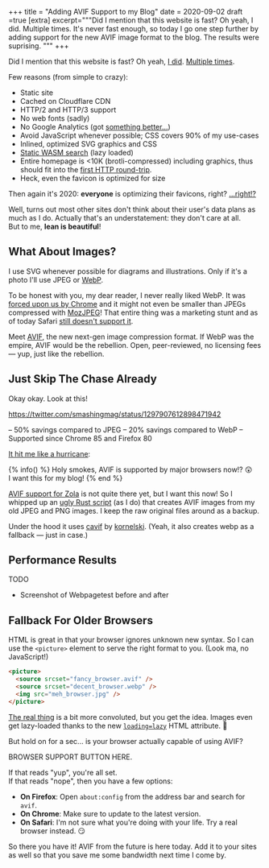 +++
title = "Adding AVIF Support to my Blog"
date = 2020-09-02
draft =true
[extra]
excerpt="""Did I mention that this website is fast?
Oh yeah, I did. Multiple times.
It's never fast enough, so today I go one step further by adding
support for the new AVIF image format to the blog. The results were suprising.
"""
+++

Did I mention that this website is fast?
Oh yeah, [I did](/2019/tinysearch/). [Multiple times](/2017/image-previews/).

Few reasons (from simple to crazy):

- Static site
- Cached on Cloudflare CDN
- HTTP/2 and HTTP/3 support
- No web fonts (sadly)
- No Google Analytics (got [something better...](https://jorgelbg.me/dashflare/))
- Avoid JavaScript whenever possible; CSS covers 90% of my use-cases
- Inlined, optimized SVG graphics and CSS
- [Static WASM search](https://github.com/tinysearch/tinysearch) (lazy loaded)
- Entire homepage is <10K (brotli-compressed) including graphics, thus should fit into the [first HTTP round-trip](https://www.tunetheweb.com/blog/critical-resources-and-the-first-14kb/).
- Heck, even the favicon is optimized for size

Then again it's 2020: **everyone** is optimizing their favicons, right? [...right!?](http://www.p01.org/defender_of_the_favicon/)

Well, turns out most other sites don't think about their user's data plans as much as I do. Actually that's an understatement: they don't care at all.  
But to me, **lean is beautiful**!

## What About Images?

I use SVG whenever possible for diagrams and illustrations.
Only if it's a photo I'll use JPEG or [WebP](https://developers.google.com/speed/webp/).

To be honest with you, my dear reader, I never really liked WebP.
It was [forced upon us by Chrome](https://bugzilla.mozilla.org/show_bug.cgi?id=856375) and it might not even be smaller than JPEGs compressed with [MozJPEG](https://siipo.la/blog/is-webp-really-better-than-jpeg)!
That entire thing was a marketing stunt and as of today Safari [still doesn't support it](https://caniuse.com/#search=webp).

Meet [AVIF](https://aomediacodec.github.io/av1-avif/), the new next-gen image compression format.
If WebP was the empire, AVIF would be the rebellion.
Open, peer-reviewed, no licensing fees &mdash; yup, just like the rebellion.

## Just Skip The Chase Already

Okay okay. Look at this!

https://twitter.com/smashingmag/status/1297907612898471942

– 50% savings compared to JPEG
– 20% savings compared to WebP
– Supported since Chrome 85 and Firefox 80

[It hit me like a hurricane](https://www.youtube.com/watch?v=BixwVsiDdZM):

{% info() %}
Holy smokes, AVIF is supported by major browsers now!? 😲  
I want this for my blog!
{% end %}

[AVIF support for Zola](https://github.com/image-rs/image/issues/1152) is not quite there yet, but I want this now!
So I whipped up an [ugly Rust script](https://github.com/mre/mre.github.io/tree/source/helpers/img) (as I do) that creates AVIF images from my old JPEG and PNG images. I keep the raw original files around as a backup.

Under the hood it uses [cavif](https://github.com/kornelski/cavif) by [kornelski](https://github.com/kornelski).
(Yeah, it also creates webp as a fallback &mdash; just in case.)

## Performance Results

TODO

- Screenshot of Webpagetest before and after

## Fallback For Older Browsers

HTML is great in that your browser ignores unknown new syntax.
So I can use the `<picture>` element to serve the right format to you. (Look ma, no JavaScript!)

```html
<picture>
  <source srcset="fancy_browser.avif" />
  <source srcset="decent_browser.webp" />
  <img src="meh_browser.jpg" />
</picture>
```

[The real
thing](https://github.com/mre/mre.github.io/blob/source/templates/shortcodes/figure.html)
is a bit more convoluted, but you get the idea. Images even get lazy-loaded
thanks to the new
[`loading=lazy`](https://developer.mozilla.org/en-US/docs/Web/Performance/Lazy_loading)
HTML attribute. 🥳

But hold on for a sec... is your browser actually capable of using AVIF?

BROWSER SUPPORT BUTTON HERE.

If that reads "yup", you're all set.  
If that reads "nope", then you have a few options:

- **On Firefox**: Open `about:config` from the address bar and search for `avif`.
- **On Chrome**: Make sure to update to the latest version.
- **On Safari**: I'm not sure what you're doing with your life. Try a real browser instead. 😏

So there you have it! AVIF from the future is here today.
Add it to your sites as well so that you save me some bandwidth next time I come by.

